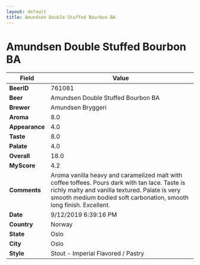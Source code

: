 ```yaml
---
layout: default
title: Amundsen Double Stuffed Bourbon BA
---
```


# Amundsen Double Stuffed Bourbon BA

| Field         | Value     |
|---------------|-----------|
| **BeerID** | 761081 |
| **Beer** | Amundsen Double Stuffed Bourbon BA |
| **Brewer** | Amundsen Bryggeri |
| **Aroma** | 8.0 |
| **Appearance** | 4.0 |
| **Taste** | 8.0 |
| **Palate** | 4.0 |
| **Overall** | 18.0 |
| **MyScore** | 4.2 |
| **Comments** | Aroma vanilla heavy and caramelized malt with coffee toffees. Pours dark with tan lace. Taste is richly malty and vanilla textured. Palate is very smooth medium bodied soft carbonation, smooth long finish. Excellent. |
| **Date** | 9/12/2019 6:39:16 PM |
| **Country** | Norway |
| **State** | Oslo |
| **City** | Oslo |
| **Style** | Stout - Imperial Flavored / Pastry |
